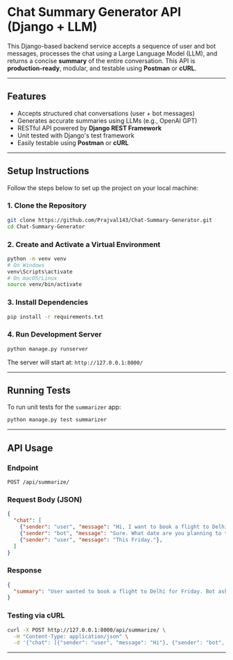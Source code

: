 # Chat Summary Generator API (Django + LLM)

This Django-based backend service accepts a sequence of user and bot messages, processes the chat using a Large Language Model (LLM), and returns a concise **summary** of the entire conversation. This API is **production-ready**, modular, and testable using **Postman** or **cURL**.

---

## Features

- Accepts structured chat conversations (user + bot messages)
- Generates accurate summaries using LLMs (e.g., OpenAI GPT)
- RESTful API powered by **Django REST Framework**
- Unit tested with Django's test framework
- Easily testable using **Postman** or **cURL**

---

## Setup Instructions

Follow the steps below to set up the project on your local machine:

### 1. Clone the Repository

```bash
git clone https://github.com/Prajval143/Chat-Summary-Generator.git
cd Chat-Summary-Generator
````

### 2. Create and Activate a Virtual Environment

```bash
python -m venv venv
# On Windows
venv\Scripts\activate
# On macOS/Linux
source venv/bin/activate
```

### 3. Install Dependencies

```bash
pip install -r requirements.txt
```

### 4. Run Development Server

```bash
python manage.py runserver
```

The server will start at: `http://127.0.0.1:8000/`

---

## Running Tests

To run unit tests for the `summarizer` app:

```bash
python manage.py test summarizer
```

---

## API Usage

### Endpoint

```
POST /api/summarize/
```

### Request Body (JSON)

```json
{
  "chat": [
    {"sender": "user", "message": "Hi, I want to book a flight to Delhi."},
    {"sender": "bot", "message": "Sure. What date are you planning to travel?"},
    {"sender": "user", "message": "This Friday."},
  ]
}
```

### Response

```json
{
  "summary": "User wanted to book a flight to Delhi for Friday. Bot asked for travel details."
}
```

### Testing via cURL

```bash
curl -X POST http://127.0.0.1:8000/api/summarize/ \
  -H "Content-Type: application/json" \
  -d '{"chat": [{"sender": "user", "message": "Hi"}, {"sender": "bot", "message": "Hello!"}]}'
```

---

